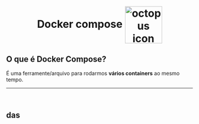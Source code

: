 <!-- title -->
<h1 align="center">
    <span>Docker compose</span>
    <img src="https://www.linuxnaweb.com/images/post/2018/logo-docker-compose.png" alt="octopus icon" width="100px" align="center">
</h1>

## O que é Docker Compose?
É uma ferramente/arquivo para rodarmos **vários containers** ao mesmo tempo.

<hr>
<br>

## das

